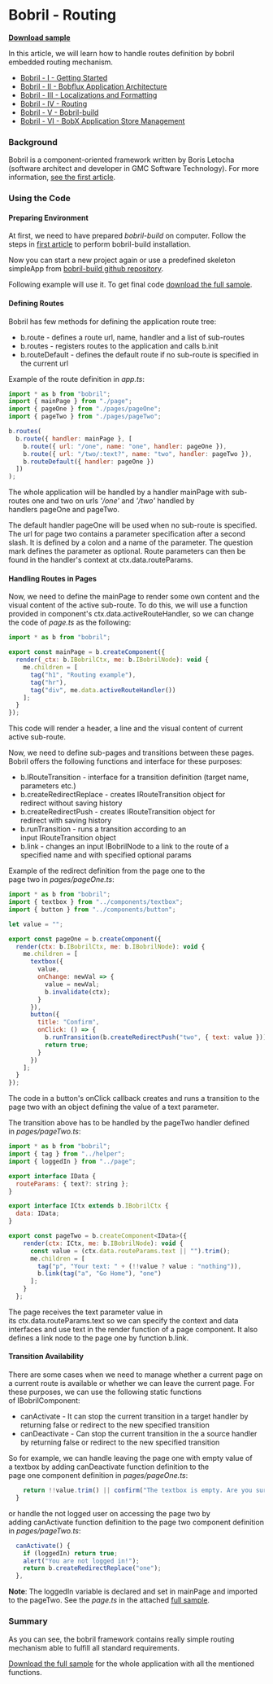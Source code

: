 [//]: # "bobrilComIgnoreStart"

# Bobril - Routing

[//]: # "bobrilComIgnoreEnd"

**[Download sample](https://minhaskamal.github.io/DownGit/#/home?url=https://github.com/keeema/bobril-samples/tree/master/sampleAppRouting)**

[//]: # "bobrilComIgnoreStart"

In this article, we will learn how to handle routes definition by bobril embedded routing mechanism.

- [Bobril - I - Getting Started](https://github.com/keeema/bobril-samples/blob/master/articles/01_bobril-getting-started.md)
- [Bobril - II - Bobflux Application Architecture](https://github.com/keeema/bobril-samples/blob/master/articles/02_bobril-bobflux.md)
- [Bobril - III - Localizations and Formatting](https://github.com/keeema/bobril-samples/blob/master/articles/03_bobril-localizations.md)
- [Bobril - IV - Routing](https://github.com/keeema/bobril-samples/blob/master/articles/04_bobril-routing.md)
- [Bobril - V - Bobril-build](https://github.com/keeema/bobril-samples/blob/master/articles/05_bobril-bobril-build.md)
- [Bobril - VI - BobX Application Store Management](https://github.com/keeema/bobril-samples/blob/master/articles/06_bobril-bobx.md)

[//]: # "bobrilComIgnoreEnd"

### Background

Bobril is a component-oriented framework written by Boris Letocha (software architect and developer in GMC Software Technology). For more information, [see the first article](https://github.com/keeema/bobril-samples/blob/master/articles/01_bobril-getting-started.md).

### Using the Code

#### Preparing Environment

At first, we need to have prepared *bobril-build* on computer. Follow the steps in [first article](https://github.com/keeema/bobril-samples/blob/master/articles/01_bobril-getting-started.md) to perform bobril-build installation.

Now you can start a new project again or use a predefined skeleton simpleApp from [bobril-build github repository](https://minhaskamal.github.io/DownGit/#/home?url=https://github.com/Bobris/bobril-build/tree/master/examples/simpleApp).

Following example will use it. To get final code [download the full sample](https://minhaskamal.github.io/DownGit/#/home?url=https://github.com/keeema/bobril-samples/tree/master/sampleAppRouting).

#### Defining Routes

Bobril has few methods for defining the application route tree:

- b.route - defines a route url, name, handler and a list of sub-routes
- b.routes - registers routes to the application and calls b.init
- b.routeDefault - defines the default route if no sub-route is specified in the current url

Example of the route definition in *app.ts*:

```javascript
import * as b from "bobril";
import { mainPage } from "./page";
import { pageOne } from "./pages/pageOne";
import { pageTwo } from "./pages/pageTwo";

b.routes(
  b.route({ handler: mainPage }, [
    b.route({ url: "/one", name: "one", handler: pageOne }),
    b.route({ url: "/two/:text?", name: "two", handler: pageTwo }),
    b.routeDefault({ handler: pageOne })
  ])
);
```

The whole application will be handled by a handler mainPage with sub-routes one and two on urls *'/one'* and *'/two'* handled by handlers pageOne and pageTwo.

The default handler pageOne will be used when no sub-route is specified. The url for page two contains a parameter specification after a second slash. It is defined by a colon and a name of the parameter. The question mark defines the parameter as optional. Route parameters can then be found in the handler's context at ctx.data.routeParams.

#### Handling Routes in Pages

Now, we need to define the mainPage to render some own content and the visual content of the active sub-route. To do this, we will use a function provided in component's ctx.data.activeRouteHandler, so we can change the code of *page.ts* as the following:

```javascript
import * as b from "bobril";

export const mainPage = b.createComponent({
  render(_ctx: b.IBobrilCtx, me: b.IBobrilNode): void {
    me.children = [
      tag("h1", "Routing example"),
      tag("hr"),
      tag("div", me.data.activeRouteHandler())
    ];
  }
});
```

This code will render a header, a line and the visual content of current active sub-route.

Now, we need to define sub-pages and transitions between these pages. Bobril offers the following functions and interface for these purposes:

- b.IRouteTransition - interface for a transition definition (target name, parameters etc.)
- b.createRedirectReplace - creates IRouteTransition object for redirect without saving history
- b.createRedirectPush - creates IRouteTransition object for redirect with saving history
- b.runTransition - runs a transition according to an input IRouteTransition object
- b.link - changes an input IBobrilNode to a link to the route of a specified name and with specified optional params

Example of the redirect definition from the page one to the page two in *pages/pageOne.ts*:

```javascript
import * as b from "bobril";
import { textbox } from "../components/textbox";
import { button } from "../components/button";

let value = "";

export const pageOne = b.createComponent({
  render(ctx: b.IBobrilCtx, me: b.IBobrilNode): void {
    me.children = [
      textbox({
        value,
        onChange: newVal => {
          value = newVal;
          b.invalidate(ctx);
        }
      }),
      button({
        title: "Confirm",
        onClick: () => {
          b.runTransition(b.createRedirectPush("two", { text: value }));
          return true;
        }
      })
    ];
  }
});
```

The code in a button's onClick callback creates and runs a transition to the page two with an object defining the value of a text parameter.

The transition above has to be handled by the pageTwo handler defined in *pages/pageTwo.ts*:

```javascript
import * as b from "bobril";
import { tag } from "../helper";
import { loggedIn } from "../page";

export interface IData {
  routeParams: { text?: string };
}

export interface ICtx extends b.IBobrilCtx {
  data: IData;
}

export const pageTwo = b.createComponent<IData>({
    render(ctx: ICtx, me: b.IBobrilNode): void {
      const value = (ctx.data.routeParams.text || "").trim();
      me.children = [
        tag("p", "Your text: " + (!!value ? value : "nothing")),
        b.link(tag("a", "Go Home"), "one")
      ];
    }
  };
```

The page receives the text parameter value in its ctx.data.routeParams.text so we can specify the context and data interfaces and use text in the render function of a page component. It also defines a link node to the page one by function b.link.

#### Transition Availability

There are some cases when we need to manage whether a current page on a current route is available or whether we can leave the current page. For these purposes, we can use the following static functions of IBobrilComponent:

- canActivate - It can stop the current transition in a target handler by returning false or redirect to the new specified transition
- canDeactivate - Can stop the current transition in the a source handler by returning false or redirect to the new specified transition

So for example, we can handle leaving the page one with empty value of a textbox by adding canDeactivate function definition to the page one component definition in *pages/pageOne.ts*:

```javascript  canDeactivate() {
    return !!value.trim() || confirm("The textbox is empty. Are you sure?");
  }
```

or handle the not logged user on accessing the page two by adding canActivate function definition to the page two component definition in *pages/pageTwo.ts*:

```javascript
  canActivate() {
    if (loggedIn) return true;
    alert("You are not logged in!");
    return b.createRedirectReplace("one");
  },
```

**Note**: The loggedIn variable is declared and set in mainPage and imported to the pageTwo. See the *page.ts* in the attached [full sample](https://minhaskamal.github.io/DownGit/#/home?url=https://github.com/keeema/bobril-samples/tree/master/sampleAppRouting).

### Summary

As you can see, the bobril framework contains really simple routing mechanism able to fulfill all standard requirements.

[Download the full sample](https://minhaskamal.github.io/DownGit/#/home?url=https://github.com/keeema/bobril-samples/tree/master/sampleAppRouting) for the whole application with all the mentioned functions.
